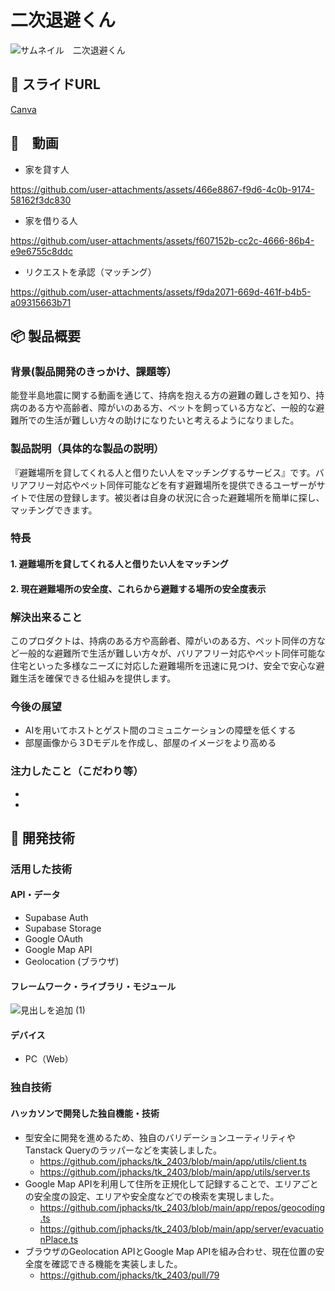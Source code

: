 # 二次退避くん

![サムネイル　二次退避くん](https://github.com/user-attachments/assets/f1c4a854-9aa4-45c4-9a90-995322b59f4d)

## 🔗 スライドURL
[Canva](https://www.canva.com/design/DAGUe39bp6I/9KdaRKhLURWXL_Cwt-S-SQ/view?utm_content=DAGUe39bp6I&utm_campaign=designshare&utm_medium=link&utm_source=editor)

## 🎥　動画
- 家を貸す人

https://github.com/user-attachments/assets/466e8867-f9d6-4c0b-9174-58162f3dc830


- 家を借りる人

https://github.com/user-attachments/assets/f607152b-cc2c-4666-86b4-e9e6755c8ddc


- リクエストを承認（マッチング）

https://github.com/user-attachments/assets/f9da2071-669d-461f-b4b5-a09315663b71






## 📦 製品概要

### 背景(製品開発のきっかけ、課題等）

能登半島地震に関する動画を通じて、持病を抱える方の避難の難しさを知り、持病のある方や高齢者、障がいのある方、ペットを飼っている方など、一般的な避難所での生活が難しい方々の助けになりたいと考えるようになりました。

### 製品説明（具体的な製品の説明）

『避難場所を貸してくれる人と借りたい人をマッチングするサービス』です。バリアフリー対応やペット同伴可能などを有す避難場所を提供できるユーザーがサイトで住居の登録します。被災者は自身の状況に合った避難場所を簡単に探し、マッチングできます。

### 特長

#### 1. 避難場所を貸してくれる人と借りたい人をマッチング

#### 2. 現在避難場所の安全度、これらから避難する場所の安全度表示

### 解決出来ること

このプロダクトは、持病のある方や高齢者、障がいのある方、ペット同伴の方など一般的な避難所で生活が難しい方々が、バリアフリー対応やペット同伴可能な住宅といった多様なニーズに対応した避難場所を迅速に見つけ、安全で安心な避難生活を確保できる仕組みを提供します。

### 今後の展望

- AIを用いてホストとゲスト間のコミュニケーションの障壁を低くする
- 部屋画像から３Dモデルを作成し、部屋のイメージをより高める

### 注力したこと（こだわり等）

-
-

## 🚀 開発技術

### 活用した技術

#### API・データ

- Supabase Auth
- Supabase Storage
- Google OAuth
- Google Map API
- Geolocation (ブラウザ)

#### フレームワーク・ライブラリ・モジュール

![見出しを追加 (1)](https://github.com/user-attachments/assets/b1d55ca4-32b0-4255-bd92-b7a4925c0f1b)



#### デバイス

- PC（Web）

### 独自技術

#### ハッカソンで開発した独自機能・技術

- 型安全に開発を進めるため、独自のバリデーションユーティリティやTanstack Queryのラッパーなどを実装しました。
  - https://github.com/jphacks/tk_2403/blob/main/app/utils/client.ts
  - https://github.com/jphacks/tk_2403/blob/main/app/utils/server.ts
- Google Map APIを利用して住所を正規化して記録することで、エリアごとの安全度の設定、エリアや安全度などでの検索を実現しました。
  - https://github.com/jphacks/tk_2403/blob/main/app/repos/geocoding.ts
  - https://github.com/jphacks/tk_2403/blob/main/app/server/evacuationPlace.ts
- ブラウザのGeolocation APIとGoogle Map APIを組み合わせ、現在位置の安全度を確認できる機能を実装しました。
  - https://github.com/jphacks/tk_2403/pull/79
